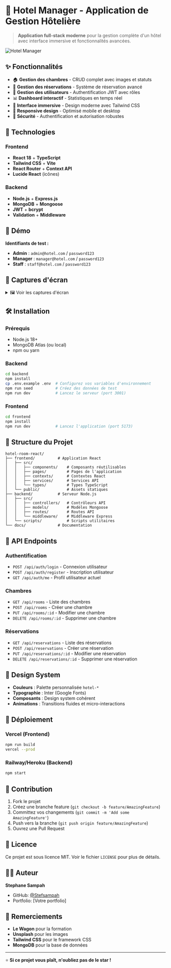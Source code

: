 # 🏨 Hotel Manager - Application de Gestion Hôtelière

> **Application full-stack moderne** pour la gestion complète d'un hôtel avec interface immersive et fonctionnalités avancées.

![Hotel Manager](https://images.unsplash.com/photo-1566073771259-6a8506099945?w=800&h=400&fit=crop&crop=center)

## ✨ Fonctionnalités

- 🏠 **Gestion des chambres** - CRUD complet avec images et statuts
- 📅 **Gestion des réservations** - Système de réservation avancé
- 👥 **Gestion des utilisateurs** - Authentification JWT avec rôles
- 📊 **Dashboard interactif** - Statistiques en temps réel
- 🎨 **Interface immersive** - Design moderne avec Tailwind CSS
- 📱 **Responsive design** - Optimisé mobile et desktop
- 🔐 **Sécurité** - Authentification et autorisation robustes

## 🚀 Technologies

### Frontend
- **React 18** + **TypeScript**
- **Tailwind CSS** + **Vite**
- **React Router** + **Context API**
- **Lucide React** (icônes)

### Backend
- **Node.js** + **Express.js**
- **MongoDB** + **Mongoose**
- **JWT** + **bcrypt**
- **Validation** + **Middleware**

## 🎯 Démo

**Identifiants de test :**
- **Admin** : `admin@hotel.com` / `password123`
- **Manager** : `manager@hotel.com` / `password123`
- **Staff** : `staff@hotel.com` / `password123`

## 📱 Captures d'écran

<details>
<summary>🖼️ Voir les captures d'écran</summary>

### Dashboard Principal
![Dashboard](https://images.unsplash.com/photo-1566073771259-6a8506099945?w=600&h=300&fit=crop)

### Gestion des Chambres
![Chambres](https://images.unsplash.com/photo-1566665797739-1674de7a421a?w=600&h=300&fit=crop)

### Interface de Réservation
![Réservations](https://images.unsplash.com/photo-1571896349842-33c89424de2d?w=600&h=300&fit=crop)

</details>

## 🛠️ Installation

### Prérequis
- Node.js 18+
- MongoDB Atlas (ou local)
- npm ou yarn

### Backend
```bash
cd backend
npm install
cp .env.example .env  # Configurez vos variables d'environnement
npm run seed          # Créez des données de test
npm run dev           # Lancez le serveur (port 3001)
```

### Frontend
```bash
cd frontend
npm install
npm run dev           # Lancez l'application (port 5173)
```

## 📁 Structure du Projet

```
hotel-room-react/
├── frontend/          # Application React
│   ├── src/
│   │   ├── components/    # Composants réutilisables
│   │   ├── pages/         # Pages de l'application
│   │   ├── contexts/      # Contextes React
│   │   ├── services/      # Services API
│   │   └── types/         # Types TypeScript
│   └── public/            # Assets statiques
├── backend/           # Serveur Node.js
│   ├── src/
│   │   ├── controllers/   # Contrôleurs API
│   │   ├── models/        # Modèles Mongoose
│   │   ├── routes/        # Routes API
│   │   └── middleware/    # Middleware Express
│   └── scripts/           # Scripts utilitaires
└── docs/              # Documentation
```

## 🔧 API Endpoints

### Authentification
- `POST /api/auth/login` - Connexion utilisateur
- `POST /api/auth/register` - Inscription utilisateur
- `GET /api/auth/me` - Profil utilisateur actuel

### Chambres
- `GET /api/rooms` - Liste des chambres
- `POST /api/rooms` - Créer une chambre
- `PUT /api/rooms/:id` - Modifier une chambre
- `DELETE /api/rooms/:id` - Supprimer une chambre

### Réservations
- `GET /api/reservations` - Liste des réservations
- `POST /api/reservations` - Créer une réservation
- `PUT /api/reservations/:id` - Modifier une réservation
- `DELETE /api/reservations/:id` - Supprimer une réservation

## 🎨 Design System

- **Couleurs** : Palette personnalisée `hotel-*`
- **Typographie** : Inter (Google Fonts)
- **Composants** : Design system cohérent
- **Animations** : Transitions fluides et micro-interactions

## 🚀 Déploiement

### Vercel (Frontend)
```bash
npm run build
vercel --prod
```

### Railway/Heroku (Backend)
```bash
npm start
```

## 🤝 Contribution

1. Fork le projet
2. Créez une branche feature (`git checkout -b feature/AmazingFeature`)
3. Committez vos changements (`git commit -m 'Add some AmazingFeature'`)
4. Push vers la branche (`git push origin feature/AmazingFeature`)
5. Ouvrez une Pull Request

## 📄 Licence

Ce projet est sous licence MIT. Voir le fichier `LICENSE` pour plus de détails.

## 👨‍💻 Auteur

**Stephane Sampah**
- GitHub: [@Stefsampah](https://github.com/Stefsampah)
- Portfolio: [Votre portfolio]

## 🙏 Remerciements

- **Le Wagon** pour la formation
- **Unsplash** pour les images
- **Tailwind CSS** pour le framework CSS
- **MongoDB** pour la base de données

---

⭐ **Si ce projet vous plaît, n'oubliez pas de le star !**
